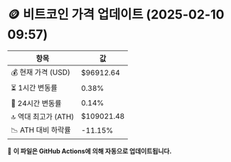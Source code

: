 # 🪙 비트코인 가격 업데이트 (2025-02-10 09:57)

| 항목                | 값 |
|--------------------|----------------|
| 💰 현재 가격 (USD) | $96912.64 |
| ⏳ 1시간 변동률    | 0.38% |
| 📆 24시간 변동률   | 0.14% |
| 🔝 역대 최고가 (ATH) | $109021.48 |
| 📉 ATH 대비 하락률 | -11.15% |

🔄 **이 파일은 GitHub Actions에 의해 자동으로 업데이트됩니다.**
